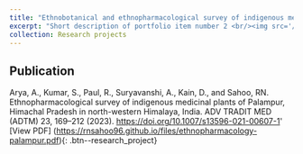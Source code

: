 ```yaml
---
title: "Ethnobotanical and ethnopharmacological survey of indigenous medicinal plants of Palampur, Himachal Pradesh in North‑Western Himalaya, India"
excerpt: "Short description of portfolio item number 2 <br/><img src='/images/500x300.png'>"
collection: Research projects
---
```


## Publication
Arya, A., Kumar, S., Paul, R., Suryavanshi, A., Kain, D., and Sahoo, RN. Ethnopharmacological survey of indigenous medicinal plants of Palampur, Himachal Pradesh in north-western Himalaya, India. ADV TRADIT MED (ADTM) 23, 169–212 (2023). https://doi.org/10.1007/s13596-021-00607-1'  
[View PDF] (https://rnsahoo96.github.io/files/ethnopharmacology-palampur.pdf){: .btn--research_project}
